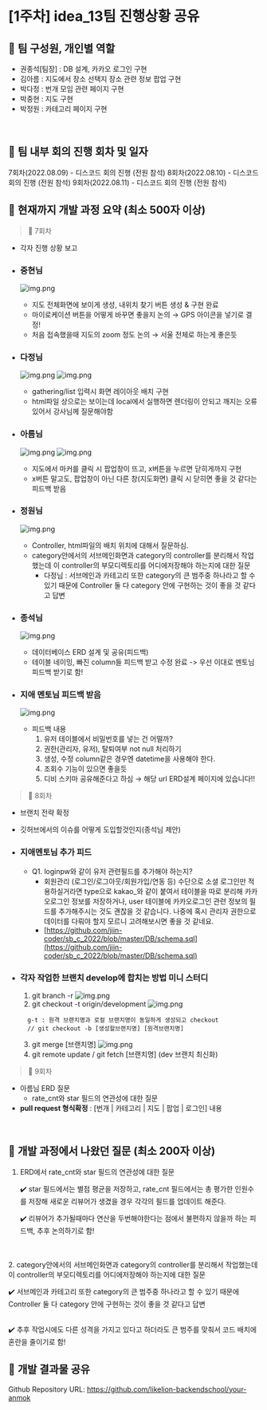 # [1주차] idea_13팀 진행상황 공유

## 📍 팀 구성원, 개인별 역할

- 권종석[팀장] : DB 설계, 카카오 로그인 구현
- 김아름 : 지도에서 장소 선택지 장소 관련 정보 팝업 구현
- 박다정 : 번개 모임 관련 페이지 구현
- 박중현 : 지도 구현
- 박정원 : 카테고리 페이지 구현

<br>

## 📍 팀 내부 회의 진행 회차 및 일자

7회차(2022.08.09) - 디스코드 회의 진행 (전원 참석)
8회차(2022.08.10) - 디스코드 회의 진행 (전원 참석)
9회차(2022.08.11) - 디스코드 회의 진행 (전원 참석)



## 📍 현재까지 개발 과정 요약 (최소 500자 이상)

> 💬 7회차<br>
- 각자 진행 상황 보고
- ### 중현님
  ![img.png](./img/0811/1.png)
  - 지도 전체화면에 보이게 생성, 내위치 찾기 버튼 생성 & 구현 완료
  - 마이로케이션 버튼을 어떻게 바꾸면 좋을지 논의 → GPS 아이콘을 넣기로 결정!
  - 처음 접속했을때 지도의 zoom 정도 논의 → 서울 전체로 하는게 좋은듯

- ### 다정님
  ![img.png](./img/0811/2.png)
  ![img.png](./img/0811/3.png)
  - gathering/list 입력시 화면 레이아웃 배치 구현
  - html파일 상으로는 보이는데 local에서 실행하면 렌더링이 안되고 깨지는 오류 있어서 강사님께 질문해야함

- ### 아름님
  ![img.png](./img/0811/4.png)
  ![img.png](./img/0811/5.png)
    - 지도에서 마커를 클릭 시 팝업창이 뜨고, x버튼을 누르면 닫히게까지 구현
    - x버튼 말고도, 팝업창이 아닌 다른 창(지도화면) 클릭 시 닫히면 좋을 것 같다는 피드백 받음

- ### 정원님
  ![img.png](./img/0811/6.png)
    - Controller, html파일의 배치 위치에 대해서 질문하심.
    - category안에서의 서브메인화면과 category의 controller를 분리해서 작업했는데 이 controller의 부모디렉토리를 어디에저장해야 하는지에 대한 질문
      - 다정님 : 서브메인과 카테고리 또한 category의 큰 범주중 하나라고 할 수 있기 때문에 Controller 둘 다 category 안에 구현하는 것이 좋을 것 같다고 답변

- ### 종석님
  ![img.png](./img/0811/7.png)
    - 데이터베이스 ERD 설계 및 공유(피드백)
    - 테이블 네이밍, 빠진 column들 피드백 받고 수정 완료 -> 우선 이대로 멘토님 피드백 받기로 함!

- ### 지애 멘토님 피드백 받음
  ![img.png](./img/0811/8.png)
  - 피드백 내용
    1. 유저 테이블에서 비밀번호를 넣는 건 어떨까?
    2. 권한(관리자, 유저), 탈퇴여부 not null 처리하기
    2. 생성, 수정 column같은 경우엔 datetime을 사용해야 한다.
    3. 조회수 기능이 있으면 좋을듯
    4. 디비 스키마 공유해준다고 하심 → 해당 url ERD설계 페이지에 있습니다!!


> 💬 8회차<br>
- 브랜치 전략 확정
- 깃허브에서의 이슈를 어떻게 도입할것인지(종석님 제안)

- ### 지애멘토님 추가 피드
  - Q1. loginpw와 같이 유저 관련필드를 추가해야 하는지?
    - 회원관리 (로그인/로그아웃/회원가입/연동 등) 수단으로 소셜 로그인만 적용하실거라면 type으로 kakao_와 같이 붙여서 테이블을 따로 분리해 카카오로그인 정보를 저장하거나, user 테이블에 카카오로그인 관련 정보의 필드를 추가해주시는 것도 괜찮을 것 같습니다. 나중에 혹시 관리자 권한으로 데이터를 다뤄야 할지 모르니 고려해보시면 좋을 것 같네요.
    - [https://github.com/jiin-coder/sb_c_2022/blob/master/DB/schema.sql](https://github.com/jiin-coder/sb_c_2022/blob/master/DB/schema.sql)

- ### 각자 작업한 브랜치 develop에 합치는 방법 미니 스터디
  1. git branch -r
   ![img.png](./img/0811/9.png)
  2. git checkout -t origin/development
  ![img.png](./img/0811/10.png)
  ```shell
    g-t : 원격 브랜치명과 로컬 브랜치명이 동일하게 생성되고 checkout
    // git checkout -b [생성할브랜치명] [원격브랜치명]
    ```
  3. git merge [브랜치명]
  ![img.png](./img/0811/11.png)
  4. git remote update / git fetch [브랜치명] (dev 브랜치 최신화)

> 💬 9회차<br>
- 아름님 ERD 질문
  - rate_cnt와 star 필드의 연관성에 대한 질문
- **pull request 형식확정**
: [번개 | 카테고리 | 지도 | 팝업 | 로그인] 내용


<br>

## 📍 개발 과정에서 나왔던 질문 (최소 200자 이상)

1. ERD에서 rate_cnt와 star 필드의 연관성에 대한 질문

   ✔️ star 필드에서는 별점 평균을 저장하고, rate_cnt 필드에서는 총 평가한 인원수를 저장해 새로운 리뷰어가 생겼을 경우 각각의 필드를 업데이트 해준다. 
   
    ✔️ 리뷰어가 추가될때마다 연산을 두번해야한다는 점에서 불편하지 않을까 하는 피드백, 추후 논의하기로 함!
<br/>
<br/>
2. category안에서의 서브메인화면과 category의 controller를 분리해서 작업했는데 이 controller의 부모디렉토리를 어디에저장해야 하는지에 대한 질문

  ✔️ 서브메인과 카테고리 또한 category의 큰 범주중 하나라고 할 수 있기 때문에 Controller 둘 다 category 안에 구현하는 것이 좋을 것 같다고 답변

<br/>
  ✔️ 추후 작업시에도 다른 성격을 가지고 있다고 하더라도 큰 범주를 맞춰서 코드 배치에 혼란을 줄이기로 함! 


## 📍 개발 결과물 공유

Github Repository URL: https://github.com/likelion-backendschool/your-anmok

